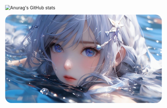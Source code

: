 

![Anurag's GitHub stats](https://github-readme-stats.vercel.app/api?username=Immortal1125&show_icons=true&theme=synthwave&locale=cn&border_radius=20px&hide_border=true&title_color=FFA4EE&text_color=F7E077)

<div id="img" align=center>
</div>

<img src="image/1.jpg" style="border-radius:20px" />

